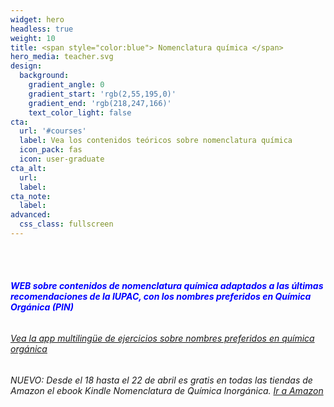 ```yaml
---
widget: hero
headless: true
weight: 10
title: <span style="color:blue"> Nomenclatura química </span>
hero_media: teacher.svg
design:
  background:
    gradient_angle: 0
    gradient_start: 'rgb(2,55,195,0)'
    gradient_end: 'rgb(218,247,166)'
    text_color_light: false
cta:
  url: '#courses'
  label: Vea los contenidos teóricos sobre nomenclatura química
  icon_pack: fas
  icon: user-graduate
cta_alt:
  url:
  label:
cta_note:
  label:
advanced:
  css_class: fullscreen
---
```


<br>

<br>

###### <span style="color:blue">**WEB sobre contenidos de nomenclatura química  adaptados a las últimas recomendaciones de la IUPAC, con los nombres preferidos en Química Orgánica (PIN)** 

###### <span style="color:red">[Vea la app multilingüe de ejercicios sobre nombres preferidos en química orgánica](https://nqcom-org.netlify.app)

###### NUEVO:  Desde el 18 hasta el 22 de abril es gratis en todas las tiendas de Amazon el ebook Kindle *Nomenclatura de Química Inorgánica*.  [Ir a Amazon](https://www.amazon.es/dp/B0BW7YJVVF)

<!-- Cloudflare Web Analytics --><script defer src='https://static.cloudflareinsights.com/beacon.min.js' data-cf-beacon='{"token": "0bd55fecfb85499ab1c1398cd8b5e174"}'></script><!-- End Cloudflare Web Analytics -->

<script async src="https://www.googletagmanager.com/gtag/js?id=G-E3Y8YTTJ87"></script>
<script>
  window.dataLayer = window.dataLayer || [];
  function gtag(){dataLayer.push(arguments);}
  gtag('js', new Date());gtag('config', 'G-E3Y8YTTJ87');
</script>


